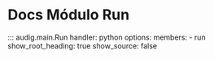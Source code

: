# Docs Módulo Run

::: audig.main.Run
    handler: python
    options:
        members:
            - run
        show_root_heading: true
        show_source: false